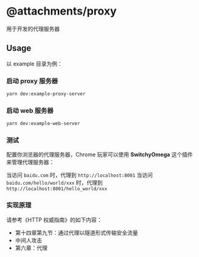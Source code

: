 # @attachments/proxy

用于开发的代理服务器

## Usage

以 example 目录为例：

### 启动 proxy 服务器

```bash
yarn dev:example-proxy-server
```

### 启动 web 服务器

```bash
yarn dev:example-web-server
```

### 测试

配置你浏览器的代理服务器，Chrome 玩家可以使用 **SwitchyOmega** 这个插件来管理代理服务器：

当访问 `baidu.com` 时，代理到 `http://localhost:8001`
当访问 `baidu.com/hello/world/xxx` 时，代理到 `http://localhost:8001/hello_world/xxx`

### 实现原理

请参考《HTTP 权威指南》的如下内容：
- 第十四章第九节：通过代理以隧道形式传输安全流量
- 中间人攻击
- 第六章：代理
